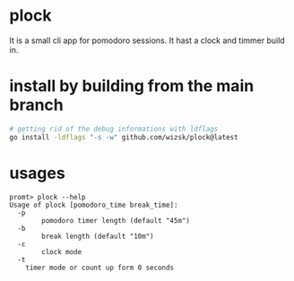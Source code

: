 # plock

It is a small cli app for pomodoro sessions. It hast a clock and timmer build in.

# install by building from the main branch

```bash
# getting rid of the debug informations with ldflags
go install -ldflags "-s -w" github.com/wizsk/plock@latest
```

# usages
```
promt> plock --help
Usage of plock [pomodoro_time break_time]:
  -p
        pomodoro timer length (default "45m")
  -b
        break length (default "10m")
  -c
        clock mode
  -t
	timer mode or count up form 0 seconds
```
